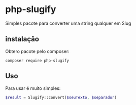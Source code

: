 # php-slugify
Simples pacote para converter uma string qualquer em Slug

## instalação
Obtero pacote pelo composer:

```shell
composer require php-slugify
```

## Uso
Para usar é muito simples:

```php
$result = Slugify::convert($seuTexto, $separador)
```
